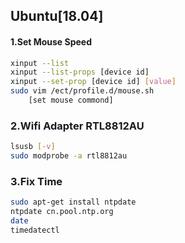 ## Ubuntu[18.04] 
#### 1.Set Mouse Speed
```sh
xinput --list
xinput --list-props [device id]
xinput --set-prop [device id] [value]
sudo vim /ect/profile.d/mouse.sh
    [set mouse commond]
```
### 2.Wifi Adapter RTL8812AU
```sh
lsusb [-v]
sudo modprobe -a rtl8812au
```

### 3.Fix Time
```sh
sudo apt-get install ntpdate
ntpdate cn.pool.ntp.org
date 
timedatectl
```
